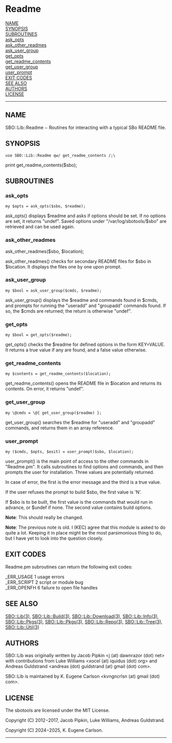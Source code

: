 # Readme

[NAME](#name)\
[SYNOPSIS](#synopsis)\
[SUBROUTINES](#subroutines)\
[ask_opts](#ask_opts)\
[ask_other_readmes](#ask_other_readmes)\
[ask_user_group](#ask_user_group)\
[get_opts](#get_opts)\
[get_readme_contents](#get_readme_contents)\
[get_user_group](#get_user_group)\
[user_prompt](#user_prompt)\
[EXIT CODES](#exit-codes)\
[SEE ALSO](#see-also)\
[AUTHORS](#authors)\
[LICENSE](#license)

------------------------------------------------------------------------

## NAME

SBO::Lib::Readme − Routines for interacting with a typical SBo README
file.

## SYNOPSIS

    use SBO::Lib::Readme qw/ get_readme_contents /;\
print get_readme_contents(\$sbo);

## SUBROUTINES

### ask_opts

    my $opts = ask_opts($sbo, $readme);

ask_opts() displays \$readme and asks if options should be set. If no
options are set, it returns \"undef\". Saved options under
\"/var/log/sbotools/\$sbo\" are retrieved and can be used again.

### ask_other_readmes

ask_other_readmes(\$sbo, \$location);

ask_other_readmes() checks for secondary README files for \$sbo in
\$location. It displays the files one by one upon prompt.

### ask_user_group

    my $bool = ask_user_group($cmds, $readme);

ask_user_group() displays the \$readme and commands found in \$cmds, and
prompts for running the \"useradd\" and \"groupadd\" commands found. If
so, the \$cmds are returned; the return is otherwise \"undef\".

### get_opts

    my $bool = get_opts($readme);

get_opts() checks the \$readme for defined options in the form
KEY=VALUE. It returns a true value if any are found, and a false value
otherwise.

### get_readme_contents

    my $contents = get_readme_contents($location);

get_readme_contents() opens the README file in \$location and returns
its contents. On error, it returns \"undef\".

### get_user_group

    my \@cmds = \@{ get_user_group($readme) };

get_user_group() searches the \$readme for \"useradd\" and \"groupadd\"
commands, and returns them in an array reference.

### user_prompt

    my ($cmds, $opts, $exit) = user_prompt($sbo, $location);

user_prompt() is the main point of access to the other commands in
\"Readme.pm\". It calls subroutines to find options and commands, and
then prompts the user for installation. Three values are potentially
returned.

In case of error, the first is the error message and the third is a true
value.

If the user refuses the prompt to build \$sbo, the first value is \'N\'.

If \$sbo is to be built, the first value is the commands that would run
in advance, or \$undef if none. The second value contains build options.

**Note**: This should really be changed.

**Note**: The previous note is old. I (KEC) agree that this module is
asked to do quite a lot. Keeping it in place might be the most
parsimonious thing to do, but I have yet to look into the question
closely.

## EXIT CODES

Readme.pm subroutines can return the following exit codes:

\_ERR_USAGE 1 usage errors\
\_ERR_SCRIPT 2 script or module bug\
\_ERR_OPENFH 6 failure to open file handles

## SEE ALSO

[SBO::Lib(3)](Lib.3.md), [SBO::Lib::Build(3)](Build.3.md), [SBO::Lib::Download(3)](Download.3.md),
[SBO::Lib::Info(3)](Info.3.md), [SBO::Lib::Pkgs(3)](Pkgs.3.md), [SBO::Lib::Pkgs(3)](Pkgs.3.md),
[SBO::Lib::Repo(3)](Repo.3.md), [SBO::Lib::Tree(3)](Tree.3.md), [SBO::Lib::Util(3)](Util.3.md)

## AUTHORS

SBO::Lib was originally written by Jacob Pipkin \<j (at) dawnrazor (dot)
net\> with contributions from Luke Williams \<xocel (at) iquidus (dot)
org\> and Andreas Guldstrand \<andreas (dot) guldstrand (at) gmail (dot)
com\>.

SBO::Lib is maintained by K. Eugene Carlson \<kvngncrlsn (at) gmail
(dot) com\>.

## LICENSE

The sbotools are licensed under the MIT License.

Copyright (C) 2012−2017, Jacob Pipkin, Luke Williams, Andreas
Guldstrand.

Copyright (C) 2024−2025, K. Eugene Carlson.

------------------------------------------------------------------------
